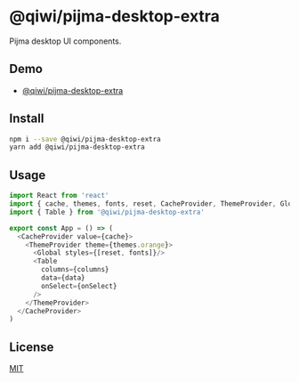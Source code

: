 # @qiwi/pijma-desktop-extra

Pijma desktop UI components.

## Demo
* [@qiwi/pijma-desktop-extra](https://qiwi.github.io/pijma/desktop-extra)

## Install
```bash
npm i --save @qiwi/pijma-desktop-extra
yarn add @qiwi/pijma-desktop-extra
```

## Usage
```javascript
import React from 'react'
import { cache, themes, fonts, reset, CacheProvider, ThemeProvider, Global } from '@qiwi/pijma-desktop'
import { Table } from '@qiwi/pijma-desktop-extra'

export const App = () => (
  <CacheProvider value={cache}>
    <ThemeProvider theme={themes.orange}>
      <Global styles={[reset, fonts]}/>
      <Table
        columns={columns}
        data={data}
        onSelect={onSelect}
      />
    </ThemeProvider>
  </CacheProvider>
)
```

## License
[MIT](../../LICENSE)
